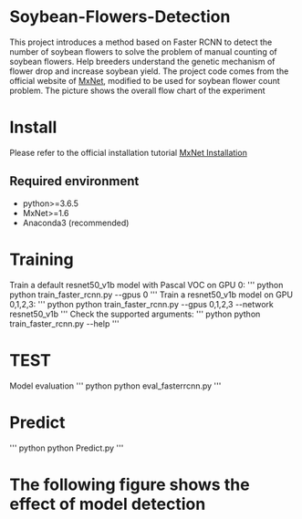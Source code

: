 # Soybean-Flowers-Detection
This project introduces a method based on Faster RCNN to detect the number of soybean flowers to solve the problem of manual counting of soybean flowers. Help breeders understand the genetic mechanism of flower drop and increase soybean yield. The project code comes from the official website of [MxNet](https://cv.gluon.ai/build/examples_detection/train_faster_rcnn_voc.html#sphx-glr-build-examples-detection-train-faster-rcnn-voc-py), modified to be used for soybean flower count problem. The picture shows the overall flow chart of the experiment
# Install
Please refer to the official installation tutorial [MxNet Installation](https://cv.gluon.ai/install/install-more.html#)
## Required environment
* python>=3.6.5
* MxNet>=1.6
* Anaconda3 (recommended)
# Training
Train a default resnet50_v1b model with Pascal VOC on GPU 0:
''' python
python train_faster_rcnn.py --gpus 0
'''
Train a resnet50_v1b model on GPU 0,1,2,3:
''' python
python train_faster_rcnn.py --gpus 0,1,2,3 --network resnet50_v1b
'''
Check the supported arguments:
''' python
python train_faster_rcnn.py --help
'''
# TEST
Model evaluation
''' python
python eval_fasterrcnn.py 
'''
# Predict 
''' python
python Predict.py
'''
# The following figure shows the effect of model detection
